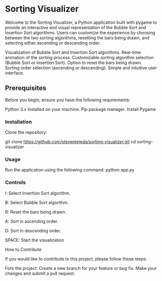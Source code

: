 # Sorting Visualizer

Welcome to the Sorting Visualizer, a Python application built with pygame to provide an interactive and visual representation of the Bubble Sort and Insertion Sort algorithms. Users can customize the experience by choosing between the two sorting algorithms, resetting the bars being drawn, and selecting either ascending or descending order.

Visualization of Bubble Sort and Insertion Sort algorithms.
Real-time animation of the sorting process.
Customizable sorting algorithm selection (Bubble Sort or Insertion Sort).
Option to reset the bars being drawn.
Sorting order selection (ascending or descending).
Simple and intuitive user interface.

## Prerequisites

Before you begin, ensure you have the following requirements:

Python 3.x installed on your machine.
Pip package manager.
Install Pygame

### Installation

Clone the repository:

git clone https://github.com/steventejeda/sorting-visualizer.git
cd sorting-visualizer


### Usage

Run the application using the following command:
python app.py

### Controls

I: Select Insertion Sort algorithm.

B: Select Bubble Sort algorithm.

R: Reset the bars being drawn.

A: Sort in ascending order.

D: Sort in descending order.

SPACE: Start the visualization


How to Contribute

If you would like to contribute to this project, please follow these steps:

Fork the project.
Create a new branch for your feature or bug fix.
Make your changes and submit a pull request.
